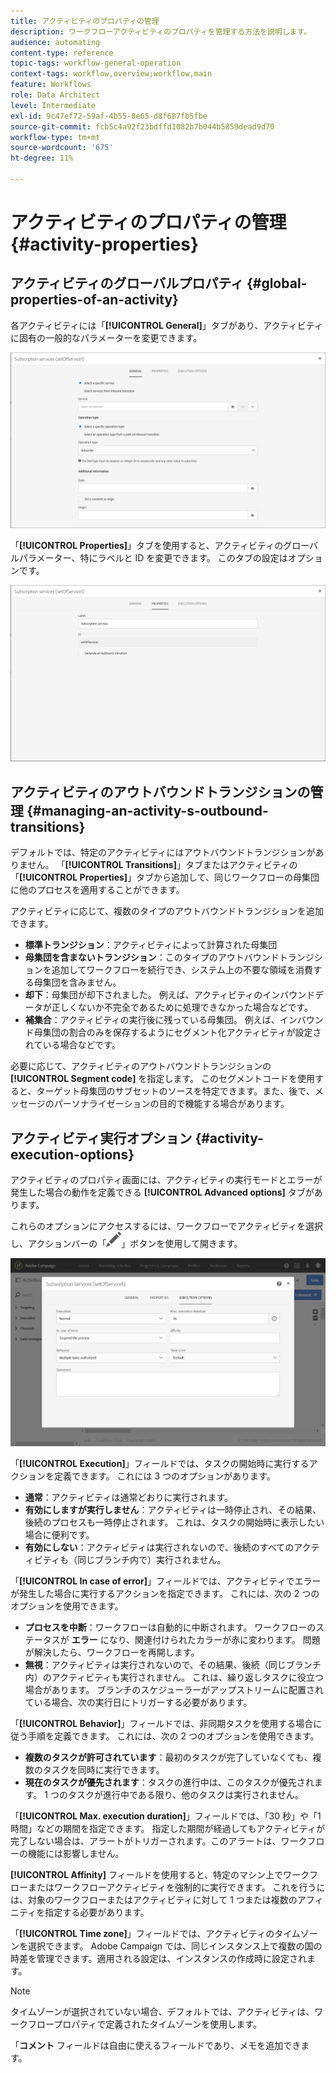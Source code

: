 ```yaml
---
title: アクティビティのプロパティの管理
description: ワークフローアクティビティのプロパティを管理する方法を説明します。
audience: automating
content-type: reference
topic-tags: workflow-general-operation
context-tags: workflow,overview;workflow,main
feature: Workflows
role: Data Architect
level: Intermediate
exl-id: 9c47ef72-59af-4b55-8e65-d8f687fb5fbe
source-git-commit: fcb5c4a92f23bdffd1082b7b044b5859dead9d70
workflow-type: tm+mt
source-wordcount: '675'
ht-degree: 11%

---
```


# アクティビティのプロパティの管理 {#activity-properties}

## アクティビティのグローバルプロパティ {#global-properties-of-an-activity}

各アクティビティには「**[!UICONTROL General]**」タブがあり、アクティビティに固有の一般的なパラメーターを変更できます。

![](assets/activity-properties.png)

「**[!UICONTROL Properties]**」タブを使用すると、アクティビティのグローバルパラメーター、特にラベルと ID を変更できます。 このタブの設定はオプションです。

![](assets/activity-properties2.png)

## アクティビティのアウトバウンドトランジションの管理 {#managing-an-activity-s-outbound-transitions}

デフォルトでは、特定のアクティビティにはアウトバウンドトランジションがありません。 「**[!UICONTROL Transitions]**」タブまたはアクティビティの「**[!UICONTROL Properties]**」タブから追加して、同じワークフローの母集団に他のプロセスを適用することができます。

アクティビティに応じて、複数のタイプのアウトバウンドトランジションを追加できます。

* **標準トランジション**：アクティビティによって計算された母集団
* **母集団を含まないトランジション**：このタイプのアウトバウンドトランジションを追加してワークフローを続行でき、システム上の不要な領域を消費する母集団を含みません。
* **却下**：母集団が却下されました。 例えば、アクティビティのインバウンドデータが正しくないか不完全であるために処理できなかった場合などです。
* **補集合**：アクティビティの実行後に残っている母集団。 例えば、インバウンド母集団の割合のみを保存するようにセグメント化アクティビティが設定されている場合などです。

必要に応じて、アクティビティのアウトバウンドトランジションの **[!UICONTROL Segment code]** を指定します。 このセグメントコードを使用すると、ターゲット母集団のサブセットのソースを特定できます。また、後で、メッセージのパーソナライゼーションの目的で機能する場合があります。

## アクティビティ実行オプション {#activity-execution-options}

アクティビティのプロパティ画面には、アクティビティの実行モードとエラーが発生した場合の動作を定義できる **[!UICONTROL Advanced options]** タブがあります。

これらのオプションにアクセスするには、ワークフローでアクティビティを選択し、アクションバーの「![](assets/edit_darkgrey-24px.png)」ボタンを使用して開きます。

![](assets/wkf_advanced_parameters.png)

「**[!UICONTROL Execution]**」フィールドでは、タスクの開始時に実行するアクションを定義できます。 これには 3 つのオプションがあります。

* **通常**：アクティビティは通常どおりに実行されます。
* **有効にしますが実行しません**：アクティビティは一時停止され、その結果、後続のプロセスも一時停止されます。 これは、タスクの開始時に表示したい場合に便利です。
* **有効にしない**：アクティビティは実行されないので、後続のすべてのアクティビティも（同じブランチ内で）実行されません。

「**[!UICONTROL In case of error]**」フィールドでは、アクティビティでエラーが発生した場合に実行するアクションを指定できます。 これには、次の 2 つのオプションを使用できます。

* **プロセスを中断**：ワークフローは自動的に中断されます。 ワークフローのステータスが **エラー** になり、関連付けられたカラーが赤に変わります。 問題が解決したら、ワークフローを再開します。
* **無視**：アクティビティは実行されないので、その結果、後続（同じブランチ内）のアクティビティも実行されません。 これは、繰り返しタスクに役立つ場合があります。 ブランチのスケジューラーがアップストリームに配置されている場合、次の実行日にトリガーする必要があります。

「**[!UICONTROL Behavior]**」フィールドでは、非同期タスクを使用する場合に従う手順を定義できます。 これには、次の 2 つのオプションを使用できます。

* **複数のタスクが許可されています**：最初のタスクが完了していなくても、複数のタスクを同時に実行できます。
* **現在のタスクが優先されます**：タスクの進行中は、このタスクが優先されます。 1 つのタスクが進行中である限り、他のタスクは実行されません。

「**[!UICONTROL Max. execution duration]**」フィールドでは、「30 秒」や「1 時間」などの期間を指定できます。 指定した期間が経過してもアクティビティが完了しない場合は、アラートがトリガーされます。このアラートは、ワークフローの機能には影響しません。

**[!UICONTROL Affinity]** フィールドを使用すると、特定のマシン上でワークフローまたはワークフローアクティビティを強制的に実行できます。 これを行うには、対象のワークフローまたはアクティビティに対して 1 つまたは複数のアフィニティを指定する必要があります。

「**[!UICONTROL Time zone]**」フィールドでは、アクティビティのタイムゾーンを選択できます。 Adobe Campaign では、同じインスタンス上で複数の国の時差を管理できます。適用される設定は、インスタンスの作成時に設定されます。

>[!NOTE]
>
>タイムゾーンが選択されていない場合、デフォルトでは、アクティビティは、ワークフロープロパティで定義されたタイムゾーンを使用します。

「**コメント** フィールドは自由に使えるフィールドであり、メモを追加できます。

